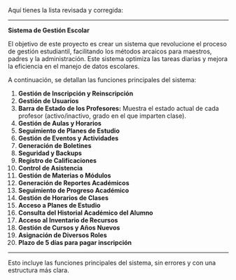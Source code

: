 Aquí tienes la lista revisada y corregida:

---

**Sistema de Gestión Escolar**

El objetivo de este proyecto es crear un sistema que revolucione el proceso de gestión estudiantil, facilitando los métodos arcaicos para maestros, padres y la administración. Este sistema optimiza las tareas diarias y mejora la eficiencia en el manejo de datos escolares.

A continuación, se detallan las funciones principales del sistema:

1. **Gestión de Inscripción y Reinscripción**
2. **Gestión de Usuarios**
3. **Barra de Estado de los Profesores:** Muestra el estado actual de cada profesor (activo/inactivo, grado en el que imparten clase).
4. **Gestión de Aulas y Horarios**
5. **Seguimiento de Planes de Estudio**
6. **Gestión de Eventos y Actividades**
7. **Generación de Boletines**
8. **Seguridad y Backups**
9. **Registro de Calificaciones**
10. **Control de Asistencia**
11. **Gestión de Materias o Módulos**
12. **Generación de Reportes Académicos**
13. **Seguimiento de Progreso Académico**
14. **Gestión de Horarios de Clases**
15. **Acceso a Planes de Estudio**
16. **Consulta del Historial Académico del Alumno**
17. **Acceso al Inventario de Recursos**
18. **Gestión de Cursos y Años Nuevos**
19. **Asignación de Diversos Roles**
20. **Plazo de 5 días para pagar inscripción**

---

Esto incluye las funciones principales del sistema, sin errores y con una estructura más clara.
